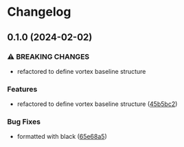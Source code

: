 # Changelog

## 0.1.0 (2024-02-02)


### ⚠ BREAKING CHANGES

* refactored to define vortex baseline structure

### Features

* refactored to define vortex baseline structure ([45b5bc2](https://github.com/Broomva/vortex/commit/45b5bc20192741f2a6c02440c11e5c363987f358))


### Bug Fixes

* formatted with black ([65e68a5](https://github.com/Broomva/vortex/commit/65e68a52f42960c8251a3e3cf983588235c682bc))

